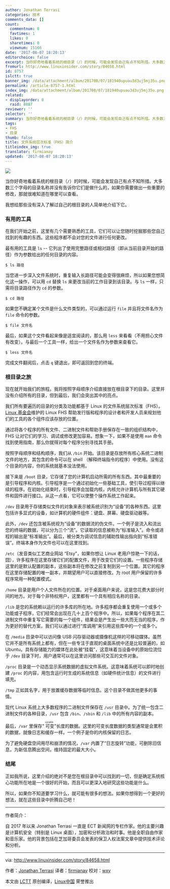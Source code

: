 ```yaml
---
author: Jonathan Terrasi
categories: 技术
comments_data: []
count:
  commentnum: 0
  favtimes: 1
  likes: 0
  sharetimes: 0
  viewnum: 15166
date: '2017-08-07 18:20:13'
editorchoice: false
excerpt: 当你好奇地看着系统的根目录（/）的时候，可能会发现自己有点不知所措。大多数三个字母的目录名称并没有告诉你它们是做什么的，如果你需要做出一些重要的修改，那就很难知道在哪里可以查看。
fromurl: http://www.linuxinsider.com/story/84658.html
id: 8757
islctt: true
banner_img: /data/attachment/album/201708/07/181940upuau3d3uj5mj35u.png
permalink: /article-8757-1.html
index_img: /data/attachment/album/201708/07/181940upuau3d3uj5mj35u.png.thumb.jpg
related:
- displayorder: 0
  raid: 8887
reviewer: ''
selector: ''
summary: 当你好奇地看着系统的根目录（/）的时候，可能会发现自己有点不知所措。大多数三个字母的目录名称并没有告诉你它们是做什么的，如果你需要做出一些重要的修改，那就很难知道在哪里可以查看。
tags:
- FHS
- 目录
thumb: false
title: 文件系统层次标准（FHS）简介
titleindex_img: true
translator: firmianay
updated: '2017-08-07 18:20:13'
---
```


![](/data/attachment/album/201708/07/181940upuau3d3uj5mj35u.png)


当你好奇地看着系统的根目录（`/`）的时候，可能会发现自己有点不知所措。大多数三个字母的目录名称并没有告诉你它们是做什么的，如果你需要做出一些重要的修改，那就很难知道在哪里可以查看。


我想给那些没有深入了解过自己的根目录的人简单地介绍下它。


### 有用的工具


在我们开始之前，这里有几个需要熟悉的工具，它们可以让您随时挖掘那些您自己找到的有趣的东西。这些程序都不会对您的文件进行任何更改。


最有用的工具是 `ls` -- 它列出了使用完整路径或相对路径（即从当前目录开始的路径）作为参数给出的任何目录的内容。



```
$ ls 路径

```

当您进一步深入文件系统时，重复输入长路径可能会变得很麻烦，所以如果您想简化这一操作，可以用 `cd` 替换 `ls` 来更改当前的工作目录到该目录。与 `ls` 一样，只需将目录路径作为 `cd` 的参数。



```
$ cd 路径

```

如果您不确定某个文件是什么文件类型的，可以通过运行 `file` 并且将文件名作为 `file` 命令的参数。



```
$ file 文件名

```

最后，如果这个文件看起来像是适宜阅读的，那么用 `less` 来看看（不用担心文件有改变）。与最后一个工具一样，给出一个文件名作为参数来查看它。



```
$ less 文件名

```

完成文件翻阅后，点击 `q` 键退出，即可返回到您的终端。


### 根目录之旅


现在就开始我们的旅程。我将按照字母顺序介绍直接放在根目录下的目录。这里并没有介绍所有的目录，但到最后，我们会突出其中的亮点。


我们所有要遍历的目录的分类及功能都基于 Linux 的文件系统层次标准（FHS）。[Linux 基金会](http://www.linuxfoundation.org/)维护的 Linux FHS 帮助发行版和程序的设计者和开发人员来规划他们的工具的各个组件应该存放的位置。


通过将各个程序的所有文件、二进制文件和帮助手册保存在一致的组织结构中，FHS 让对它们的学习、调试或修改更加容易。想象一下，如果不是使用 `man` 命令找到使用指南，那么你就得对每个程序分别寻找其手册。


按照字母顺序和结构顺序，我们从 `/bin` 开始。该目录是存放所有核心系统二进制文件的地方，其包含的命令可以在 shell （解释终端指令的程序）中使用。没有这个目录的内容，你的系统就基本没法使用。


接下来是 `/boot` 目录，它存储了您的计算机启动所需的所有东西。其中最重要的是引导程序和内核。引导程序是一个通过初始化一些基础工具，使引导过程得以继续的程序。在初始化结束时，引导程序会加载内核，内核允许计算机与所有其它硬件和固件进行接口。从这一点看，它可以使整个操作系统工作起来。


`/dev` 目录用于存储类似文件的对象来表示被系统识别为“设备”的各种东西。这里包括许多显式的设备，如计算机的硬件组件：键盘、屏幕、硬盘驱动器等。


此外，`/dev` 还包含被系统视为“设备”的数据流的伪文件。一个例子是流入和流出您的终端的数据，可以分为三个“流”。它读取的信息被称为“标准输入”。命令或进程的输出是“标准输出”。最后，被分类为调试信息的辅助性输出指向到“标准错误”。终端本身作为文件也可以在这里找到。


`/etc`（发音类似工艺商业网站 “Etsy”，如果你想让 Linux 老用户惊艳一下的话，囧），许多程序在这里存储它们的配置文件，用于改变它们的设置。一些程序存储这里的是默认配置的副本，这些副本将在修改之前复制到另一个位置。其它的程序在这里存储配置的唯一副本，并期望用户可以直接修改。为 root 用户保留的许多程序常用一种配置模式。


`/home` 目录是用户个人文件所在的位置。对于桌面用户来说，这是您花费大部分时间的地方。对于每个非特权用户，这里都有一个具有相应名称的目录。


`/lib` 是您的系统赖以运行的许多库的所在地。许多程序都会重复使用一个或多个功能或子程序，它们经常会出现在几十上百个程序中。所以，如果每个程序在其二进制文件中重复写它需要的每一个组件，结果会是产生出一些大而无当的程序，作为更好的替代方案，我们可以通过进行“库调用”来引用这些库中的一个或多个。


在 `/media` 目录中可以访问像 USB 闪存驱动器或摄像机这样的可移动媒体。虽然它并不是所有系统上都有，但在一些专注于直观的桌面系统中还是比较普遍的，如 Ubuntu。具有存储能力的媒体在此处被“挂载”，这意味着当设备中的原始位流位于 `/dev` 目录下时，用户通常可以在这里访问那些可交互的文件对象。


`/proc` 目录是一个动态显示系统数据的虚拟文件系统。这意味着系统可以即时地创建 `/proc` 的内容，用包含运行时生成的系统信息（如硬件统计信息）的文件进行填充。


`/tmp` 正如其名字，用于放置缓存数据等临时信息。这个目录不做其他更多的事情。


现代 Linux 系统上大多数程序的二进制文件保存在 `/usr` 目录中。为了统一包含二进制文件的各种目录，`/usr` 包含 `/bin`、`/sbin` 和 `/lib` 中的所有内容的副本。


最后，`/var` 里保存“<ruby> 可变 <rt>  variable </rt></ruby>”长度的数据。这里的可变长度数据的类型通常是会累积的数据，就像日志和缓存一样。一个例子是你的内核保留的日志。


为了避免硬盘空间用尽和崩溃的情况，`/var` 内置了“日志旋转”功能，可删除旧信息，为新信息腾出空间，维持固定的最大大小。


### 结尾


正如我所说，这里介绍的绝对不是您在根目录中可以找到的一切，但是确定系统核心功能所在地是一个很好的开始，而且可以更深入地研究这些功能是什么。


所以，如果你不知道要学习什么，就可能有很多的想法。如果你想得到一个更好的想法，就在这些目录中折腾自己吧！




---


作者简介：


自 2017 年以来 Jonathan Terrasi 一直是 ECT 新闻网的专栏作家。他的主要兴趣是计算机安全（特别是 Linux 桌面），加密和分析政治和时事。他是全职自由作家和音乐家。他的背景包括在芝加哥委员会发表的保卫人权法案文章中提供技术评论和分析。




---


via: <http://www.linuxinsider.com/story/84658.html>


作者：[Jonathan Terrasi](http://www.linuxinsider.com/perl/mailit/?id=84658) 译者：[firmianay](https://github.com/firmianay) 校对：[wxy](https://github.com/wxy)


本文由 [LCTT](https://github.com/LCTT/TranslateProject) 原创编译，[Linux中国](https://linux.cn/) 荣誉推出